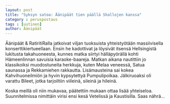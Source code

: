 ```yaml
---
layout: post
title: "Syksyn satoa: Äänipäät tien päällä Shallojen kanssa"
category : peruspostaus
tags : [uutinen]
author: Äänipäät
---
```


Äänipäät & RatiritiRalla jatkoivat viljan tuoksuista yhteistyötään massiivisella konserttikiertueellaan. Ensin he kadottivat ja löysivät itsensä Hellsingistä lukitusta takahuoneesta, kunnes matka siirtyi hälläpyörällä kohti Hämeenlinnan savuisia karaoke-baareja. Matkan aikana nautittiin jo klassikoiksi muodostuneita herkkuja, kuten Melaa veneessä, Satua saunassa ja Rekkamiehen rakkautta. Lisämausteina sai kokea Kahvihuoneilmiön ja hyvin kypsytettyä Pumpulipoikaa. Jälkiruoaksi oli varattu Bileet, jotka tarjoiltiin viileinä, sileinä ja hileinä.

Koska meillä oli niin mukavaa, päätettiin mukaan ottaa lisää yhteiseloa. Suunnitelmissa nimittäin virisi ensi kesä Vetelissä ja Kaustisilla. Saas nährä...
